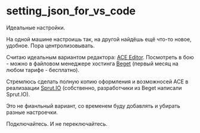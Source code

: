 # setting_json_for_vs_code
Идеальные настройки.

На одной машине настроишь так, на другой найдёшь ещё что-то новое, удобное. Пора центролизовывать. 

Считаю идеальным вариантом редактора: [ACE Editor](https://ace.c9.io/). Посмотреть в бою - можно в файловом менеджере хостинга [Beget](https://beget.com/p1718710) (первый месяц на любом тарифе - бесплатно).

Стремлюсь сделать полную копию оформления и возможносей ACE в реализаации [Sprut.IO](https://sprut.io/ru/) (собственно, разработчики из Beget написали Sprut.IO).

Это не фианльный вариант, со временем буду добавлять и убирать разные настроечки.

Подключайтесь. И не переключайтесь.
